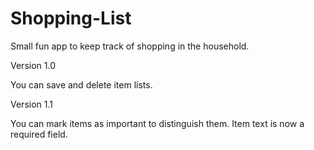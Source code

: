# Shopping-List
Small fun app to keep track of shopping in the household.

Version 1.0

You can save and delete item lists.

Version 1.1

You can mark items as important to distinguish them.
Item text is now a required field.


